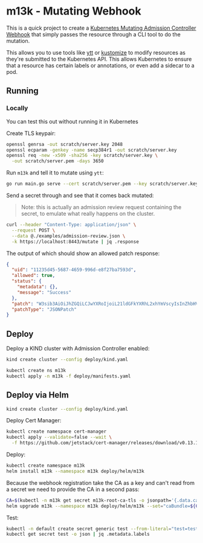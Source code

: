 # m13k - Mutating Webhook

This is a quick project to create a [Kubernetes Mutating Admission Controller Webhook](https://kubernetes.io/blog/2019/03/21/a-guide-to-kubernetes-admission-controllers/#example-writing-and-deploying-an-admission-controller-webhook) that simply passes the resource through a CLI tool to do the mutation.

This allows you to use tools like [ytt](https://get-ytt.io/) or [kustomize](https://github.com/kubernetes-sigs/kustomize) to modify resources as they're submitted to the Kubernetes API. This allows Kubernetes to ensure that a resource has certain labels or annotations, or even add a sidecar to a pod.

## Running

### Locally

You can test this out without running it in Kubernetes

Create TLS keypair:

```bash
openssl genrsa -out scratch/server.key 2048
openssl ecparam -genkey -name secp384r1 -out scratch/server.key
openssl req -new -x509 -sha256 -key scratch/server.key \
  -out scratch/server.pem -days 3650
```

Run `m13k` and tell it to mutate using `ytt`:

```bash
go run main.go serve --cert scratch/server.pem --key scratch/server.key --command ytt -- -o json -f - -f ./examples/ytt.yaml
```

Send a secret through and see that it comes back mutated:

> Note: this is actually an admission review request containing the secret, to emulate what really happens on the cluster.

```bash
curl --header "Content-Type: application/json" \
  --request POST \
  --data @./examples/admission-review.json \
  -k https://localhost:8443/mutate | jq .response
  ```

The output of which should show an allowed patch response:

```json
{
  "uid": "11235d45-5687-4659-996d-e8f27ba7593d",
  "allowed": true,
  "status": {
    "metadata": {},
    "message": "Success"
  },
  "patch": "W3sib3AiOiJhZGQiLCJwYXRoIjoiL21ldGFkYXRhL2xhYmVscyIsInZhbHVlIjp7Im0xM2siOiJ0cnVlIn19XQ==",
  "patchType": "JSONPatch"
}

```

## Deploy

Deploy a KIND cluster with Admission Controller enabled:

```bash
kind create cluster --config deploy/kind.yaml
```

```bash
kubectl create ns m13k
kubectl apply -n m13k -f deploy/manifests.yaml
```


## Deploy via Helm

```bash
kind create cluster --config deploy/kind.yaml
```

Deploy Cert Manager:

```bash
kubectl create namespace cert-manager
kubectl apply --validate=false --wait \
  -f https://github.com/jetstack/cert-manager/releases/download/v0.13.1/cert-manager.yaml
```


Deploy:

```bash
kubectl create namespace m13k
helm install m13k --namespace m13k deploy/helm/m13k
```

Because the webhook registration take the CA as a key and can't read from a secret we need to
provide the CA in a second pass:

```bash
CA=$(kubectl -n m13k get secret m13k-root-ca-tls -o jsonpath='{.data.ca\.crt}')
helm upgrade m13k --namespace m13k deploy/helm/m13k --set="caBundle=${CA}"
```

Test:

```bash
kubectl -n default create secret generic test --from-literal="test=test"
kubectl get secret test -o json | jq .metadata.labels
```